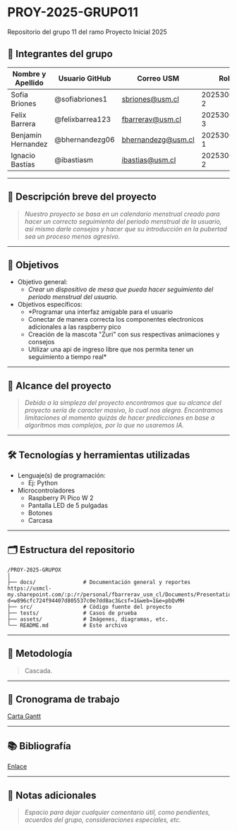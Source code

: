 # PROY-2025-GRUPO11
Repositorio del grupo 11 del ramo Proyecto Inicial 2025

## 👥 Integrantes del grupo

| Nombre y Apellido | Usuario GitHub | Correo USM               | Rol          |
| ----------------- | -------------- | ------------------------ | ------------ |
| Sofia Briones | @sofiabriones1      | sbriones@usm.cl | 202530019-2 |
| Felix Barrera | @felixbarrea123      | fbarrerav@usm.cl | 202530044-3 |
| Benjamin Hernandez | @bhernandezg06      | bhernandezg@usm.cl | 202530045-1 |
| Ignacio Bastías | @ibastiasm      | ibastias@usm.cl | 202530005-2 |

---

## 📝 Descripción breve del proyecto

> *Nuestro proyecto se basa en un calendario menstrual creado para hacer un correcto seguimiento del periodo menstrual de la usuario, asi mismo darle consejos y hacer que su introducción en la pubertad sea un proceso menos agresivo.*

---

## 🎯 Objetivos

- Objetivo general:
  - *Crear un dispositivo de mesa que pueda hacer seguimiento del periodo menstrual del usuario.*
- Objetivos específicos:
  - *Programar una interfaz amigable para el usuario
  - Conectar de manera correcta los componentes electronicos adicionales a las raspberry pico
  - Creación de la mascota "Zuri" con sus respectivas animaciones y consejos
  - Utilizar una api de ingreso libre que nos permita tener un seguimiento a tiempo real*

---

## 🧩 Alcance del proyecto

> *Debido a la simpleza del proyecto encontramos que su alcance del proyecto sería de caracter masivo, lo cual nos alegra. Encontramos limitaciones al momento quizás de hacer predicciones en base a algoritmos mas complejos, por lo que no usaremos IA.*

---

## 🛠️ Tecnologías y herramientas utilizadas

- Lenguaje(s) de programación:
  - Ej: Python
- Microcontroladores
  - Raspberry Pi Pico W 2
  - Pantalla LED de 5 pulgadas
  - Botones
  - Carcasa

---

## 🗂️ Estructura del repositorio

```
/PROY-2025-GRUPOX
│
├── docs/               # Documentación general y reportes https://usmcl-my.sharepoint.com/:p:/r/personal/fbarrerav_usm_cl/Documents/Presentation.pptx?d=w896cfc724f94407d805537c0e7dd8ac3&csf=1&web=1&e=pbQvMH
├── src/                # Código fuente del proyecto
├── tests/              # Casos de prueba
├── assets/             # Imágenes, diagramas, etc.
└── README.md           # Este archivo
```

---

## 🧪 Metodología

> Cascada.

---

## 📅 Cronograma de trabajo


[Carta Gantt](https://google.com)

---

## 📚 Bibliografía

[Enlace](https://google.com)

---

## 📌 Notas adicionales

> *Espacio para dejar cualquier comentario útil, como pendientes, acuerdos del grupo, consideraciones especiales, etc.*
